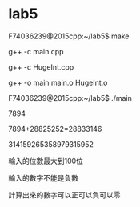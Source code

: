 # lab5

F74036239@2015cpp:~/lab5$ make

g++ -c main.cpp

g++ -c HugeInt.cpp

g++ -o main main.o HugeInt.o

F74036239@2015cpp:~/lab5$ ./main

7894

7894+28825252=28833146

314159265358979315952

輸入的位數最大到100位

輸入的數字不能是負數

計算出來的數字可以正可以負可以零
